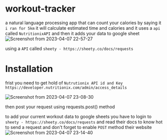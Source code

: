 # workout-tracker
a natural language processing app that can count your calories by saying it `i ran for 5km` it will calculate estimated time and calories and it uses a `api` called `NutritionixAPI` and then it adds your data to google sheet 
![Screenshot from 2023-04-07 22-57-27](https://user-images.githubusercontent.com/62764033/230651405-80b69a11-7512-4e52-bcf7-5937e894c11e.png)  

using a `API` called `sheety - https://sheety.co/docs/requests`

# Installation 
frist you need to get hold of `Nutrutionix API id and Key` `https://developer.nutritionix.com/admin/access_details`  

![Screenshot from 2023-04-07 23-08-30](https://user-images.githubusercontent.com/62764033/230652968-aa1debf2-2769-4269-acfb-af63635792ad.png)  
 
then post your request using requests.post() method

to add your current workout data to google sheets you have to login to `sheety - https://sheety.co/docs/requests` and read their docs to know hot to send  a request and don't forget to enable `POST` method their website  
![Screenshot from 2023-04-07 23-14-40](https://user-images.githubusercontent.com/62764033/230653726-d36ee2da-583a-43a1-81a7-75340491ad81.png)

